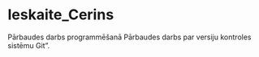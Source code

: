 # Ieskaite_Cerins
Pārbaudes darbs programmēšanā
Pārbaudes darbs par versiju kontroles sistēmu Git”.
